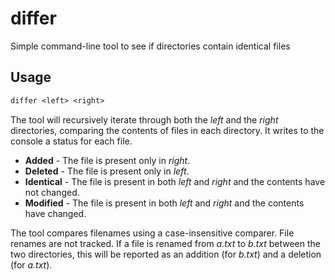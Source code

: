 # differ

Simple command-line tool to see if directories contain identical files

## Usage

```txt
differ <left> <right>
```

The tool will recursively iterate through both the _left_ and the _right_ directories, comparing the contents of files in each directory. It writes to the console a status for each file.

* __Added__ - The file is present only in _right_.
* __Deleted__ - The file is present only in _left_.
* __Identical__ - The file is present in both _left_ and _right_ and the contents have not changed.
* __Modified__ - The file is present in both _left_ and _right_ and the contents have changed.

The tool compares filenames using a case-insensitive comparer. File renames are not tracked. If a file is renamed from _a.txt_ to _b.txt_ between the two directories, this will be reported as an addition (for _b.txt_) and a deletion (for _a.txt_).
